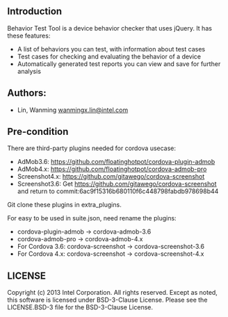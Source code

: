 ## Introduction

Behavior Test Tool is a device behavior checker that uses jQuery.
It has these features:

* A list of behaviors you can test, with information about test cases
* Test cases for checking and evaluating the behavior of a device
* Automatically generated test reports you can view and save for further analysis

## Authors:

* Lin, Wanming <wanmingx.lin@intel.com>

## Pre-condition

There are third-party plugins needed for cordova usecase:
* AdMob3.6: https://github.com/floatinghotpot/cordova-plugin-admob
* AdMob4.x: https://github.com/floatinghotpot/cordova-admob-pro
* Screenshot4.x: https://github.com/gitawego/cordova-screenshot
* Screenshot3.6: Get https://github.com/gitawego/cordova-screenshot and return to commit:6ac9f15316b680110f6c448798fabdb978698b44

Git clone these plugins in extra_plugins.

For easy to be used in suite.json, need rename the plugins:
* cordova-plugin-admob -> cordova-admob-3.6
* cordova-admob-pro -> cordova-admob-4.x
* For Cordova 3.6: cordova-screenshot -> cordova-screenshot-3.6
* For Cordova 4.x: cordova-screenshot -> cordova-screenshot-4.x

## LICENSE

Copyright (c) 2013 Intel Corporation.  All rights reserved.
Except as noted, this software is licensed under BSD-3-Clause License.
Please see the LICENSE.BSD-3 file for the BSD-3-Clause License.
